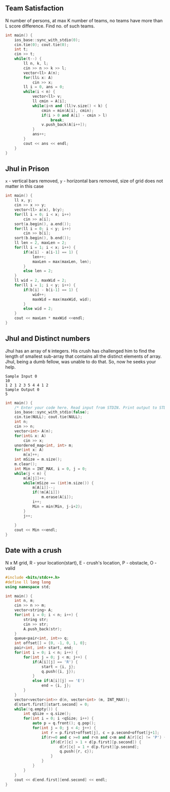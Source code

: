 ## Team Satisfaction
N number of persons, at max K number of teams, no teams have more than L score difference. Find no. of such teams.
```c++
int main() {
    ios_base::sync_with_stdio(0);
    cin.tie(0); cout.tie(0);
    int t;
    cin >> t;
    while(t--) {
        ll n, k, l;
        cin >> n >> k >> l;
        vector<ll> A(n);
        for(ll& x: A)
            cin >> x;
        ll i = 0, ans = 0;
        while(i < n) {
            vector<ll> v;
            ll cmin = A[i];
            while(i<n and (ll)v.size() < k) {
                cmin = min(A[i], cmin);
                if(i > 0 and A[i] - cmin > l)
                    break;
                v.push_back(A[i++]);
            }
            ans++;
        }
        cout << ans << endl;
    }
}
```
## Jhul in Prison
`x` - vertical bars removed, `y` - horizontal bars removed, size of grid does not matter in this case
```c++
int main() {
    ll x, y;
    cin >> x >> y;
    vector<ll> a(x), b(y);
    for(ll i = 0; i < x; i++)
        cin >> a[i];
    sort(a.begin(), a.end());
    for(ll i = 0; i < y; i++)
        cin >> b[i];
    sort(b.begin(), b.end());
    ll len = 2, maxLen = 2;
    for(ll i = 1; i < x; i++) {
        if(a[i] - a[i-1] == 1) {
            len++;
            maxLen = max(maxLen, len);
        }
        else len = 2;
    }
    ll wid = 2, maxWid = 2;
    for(ll i = 1; i < y; i++) {
        if(b[i] - b[i-1] == 1) {
            wid++;
            maxWid = max(maxWid, wid);
        }
        else wid = 2;
    }
    cout << maxLen * maxWid <<endl;
}
```
## Jhul and Distinct numbers
Jhul has an array of `N` integers. His crush has challenged him to find the length of smallest sub-array that contains all the distinct elements of array. Jhul, being a dumb fellow, was unable to do that. So, now he seeks your help.
```
Sample Input 0
10
1 2 1 2 3 5 4 4 1 2
Sample Output 0
5
```
```c++
int main() {
    /* Enter your code here. Read input from STDIN. Print output to STDOUT */  
    ios_base::sync_with_stdio(false);
    cin.tie(NULL); cout.tie(NULL);
    int n;
    cin >> n;
    vector<int> A(n);
    for(int& x: A)
        cin >> x;
    unordered_map<int, int> m;
    for(int x: A)
        m[x]++;
    int mSize = m.size();
    m.clear();
    int Min = INT_MAX, i = 0, j = 0;
    while(j < n) {
        m[A[j]]++;
        while(mSize == (int)m.size()) {
            m[A[i]]--;
            if(!m[A[i]])
                m.erase(A[i]);
            i++;
            Min = min(Min, j-i+2);
        }
        j++;
        
    }
    cout << Min <<endl;
}
```
## Date with a crush
N x M grid, R - your location(start), E - crush's location, P - obstacle, O - valid
```c++
#include <bits/stdc++.h>
#define ll long long
using namespace std;

int main() {
    int n, m;
    cin >> n >> m;
    vector<string> A;
    for(int i = 0; i < n; i++) {
        string str;
        cin >> str;
        A.push_back(str);
    }
    queue<pair<int, int>> q;
    int offset[] = {0, -1, 0, 1, 0};
    pair<int, int> start, end;
    for(int i = 0; i < n; i++) {
        for(int j = 0; j < m; j++) {
            if(A[i][j] == 'R') {
                start = {i, j};
                q.push({i, j});
            }
            else if(A[i][j] == 'E')
                end = {i, j};
        }
    }
    vector<vector<int>> d(n, vector<int> (m, INT_MAX));
    d[start.first][start.second] = 0;
    while(!q.empty()) {
        int qSize = q.size();
        for(int i = 0; i <qSize; i++) {
            auto p = q.front(); q.pop();
            for(int j = 0; j < 4; j++) {
                int r = p.first+offset[j], c = p.second+offset[j+1];
                if(r>=0 and c >=0 and r<n and c<m and A[r][c] != 'P') {
                    if(d[r][c] > 1 + d[p.first][p.second]) {
                        d[r][c] = 1 + d[p.first][p.second];
                        q.push({r, c});
                    }
                }
            }
        }
    }
    cout << d[end.first][end.second] << endl;
}
```
